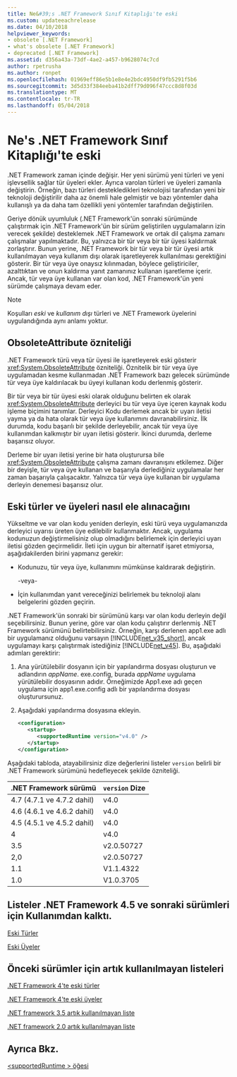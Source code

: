 ```yaml
---
title: Ne&#39;s .NET Framework Sınıf Kitaplığı'te eski
ms.custom: updateeachrelease
ms.date: 04/10/2018
helpviewer_keywords:
- obsolete [.NET Framework]
- what's obsolete [.NET Framework]
- deprecated [.NET Framework]
ms.assetid: d356a43a-73df-4ae2-a457-b9628074c7cd
author: rpetrusha
ms.author: ronpet
ms.openlocfilehash: 01969eff86e5b1e8e4e2bdc4950df9fb5291f5b6
ms.sourcegitcommit: 3d5d33f384eeba41b2dff79d096f47ccc8d8f03d
ms.translationtype: MT
ms.contentlocale: tr-TR
ms.lasthandoff: 05/04/2018
---
```

# <a name="what39s-obsolete-in-the-net-framework-class-library"></a>Ne&#39;s .NET Framework Sınıf Kitaplığı'te eski
.NET Framework zaman içinde değişir. Her yeni sürümü yeni türleri ve yeni işlevsellik sağlar tür üyeleri ekler. Ayrıca varolan türleri ve üyeleri zamanla değiştirin. Örneğin, bazı türleri destekledikleri teknolojisi tarafından yeni bir teknoloji değiştirilir daha az önemli hale gelmiştir ve bazı yöntemler daha kullanışlı ya da daha tam özellikli yeni yöntemler tarafından değiştirilen.  
  
 Geriye dönük uyumluluk (.NET Framework'ün sonraki sürümünde çalıştırmak için .NET Framework'ün bir sürüm geliştirilen uygulamaların izin verecek şekilde) desteklemek .NET Framework ve ortak dil çalışma zamanı çalışmalar yapılmaktadır. Bu, yalnızca bir tür veya bir tür üyesi kaldırmak zorlaştırır. Bunun yerine, .NET Framework bir tür veya bir tür üyesi artık kullanılmayan veya kullanım dışı olarak işaretleyerek kullanılması gerektiğini gösterir. Bir tür veya üye onaysız kılınmadan, böylece geliştiriciler, azalttıktan ve onun kaldırma yanıt zamanınız kullanan işaretleme içerir. Ancak, tür veya üye kullanan var olan kod, .NET Framework'ün yeni sürümde çalışmaya devam eder.  
  
> [!NOTE]
>  Koşulları *eski* ve *kullanım dışı* türleri ve .NET Framework üyelerini uygulandığında aynı anlamı yoktur.  
  
## <a name="the-obsoleteattribute-attribute"></a>ObsoleteAttribute özniteliği  
 .NET Framework türü veya tür üyesi ile işaretleyerek eski gösterir <xref:System.ObsoleteAttribute> özniteliği. Öznitelik bir tür veya üye uygulamadan kesme kullanmadan .NET Framework bazı gelecek sürümünde tür veya üye kaldırılacak bu üyeyi kullanan kodu derlenmiş gösterir.  
  
 Bir tür veya bir tür üyesi eski olarak olduğunu belirten ek olarak <xref:System.ObsoleteAttribute> derleyici bu tür veya üye içeren kaynak kodu işleme biçimini tanımlar. Derleyici Kodu derlemek ancak bir uyarı iletisi yayma ya da hata olarak tür veya üye kullanımını davranabilirsiniz. İlk durumda, kodu başarılı bir şekilde derleyebilir, ancak tür veya üye kullanımdan kalkmıştır bir uyarı iletisi gösterir. İkinci durumda, derleme başarısız oluyor.  
  
 Derleme bir uyarı iletisi yerine bir hata oluşturursa bile <xref:System.ObsoleteAttribute> çalışma zamanı davranışını etkilemez. Diğer bir deyişle, tür veya üye kullanan ve başarıyla derlediğiniz uygulamalar her zaman başarıyla çalışacaktır. Yalnızca tür veya üye kullanan bir uygulama derleyin denemesi başarısız olur.  
  
## <a name="how-to-handle-obsolete-types-and-members"></a>Eski türler ve üyeleri nasıl ele alınacağını  
 Yükseltme ve var olan kodu yeniden derleyin, eski türü veya uygulamanızda derleyici uyarısı üreten üye edilebilir kullanmaktır. Ancak, uygulama kodunuzun değiştirmelisiniz olup olmadığını belirlemek için derleyici uyarı iletisi gözden geçirmelidir. İleti için uygun bir alternatif işaret etmiyorsa, aşağıdakilerden birini yapmanız gerekir:  
  
-   Kodunuzu, tür veya üye, kullanımını mümkünse kaldırarak değiştirin.  
  
     -veya-  
  
-   İçin kullanımdan yanıt vereceğinizi belirlemek bu teknoloji alanı belgelerini gözden geçirin.  
  
 .NET Framework'ün sonraki bir sürümünü karşı var olan kodu derleyin değil seçebilirsiniz. Bunun yerine, göre var olan kodu çalıştırır derlenmiş .NET Framework sürümünü belirtebilirsiniz. Örneğin, karşı derlenen app1.exe adlı bir uygulamanız olduğunu varsayın [!INCLUDE[net_v35_short](../../../includes/net-v35-short-md.md)], ancak uygulamayı karşı çalıştırmak istediğiniz [!INCLUDE[net_v45](../../../includes/net-v45-md.md)]. Bu, aşağıdaki adımları gerektirir:  
  
1.  Ana yürütülebilir dosyanın için bir yapılandırma dosyası oluşturun ve adlandırın *appName*. exe.config, burada *appName* uygulama yürütülebilir dosyasının adıdır. Örneğimizde App1.exe adı geçen uygulama için app1.exe.config adlı bir yapılandırma dosyası oluşturursunuz.  
  
2.  Aşağıdaki yapılandırma dosyasına ekleyin.  
  
    ```xml  
    <configuration>  
       <startup>   
          <supportedRuntime version="v4.0" />  
       </startup>  
    </configuration>  
    ```  
  
 Aşağıdaki tabloda, atayabilirsiniz dize değerlerini listeler `version` belirli bir .NET Framework sürümünü hedefleyecek şekilde özniteliği.  
  
|.NET Framework sürümü|`version` Dize|
|-|-|  
|4.7 (4.7.1 ve 4.7.2 dahil)|v4.0|  
|4.6 (4.6.1 ve 4.6.2 dahil)|v4.0|  
|4.5 (4.5.1 ve 4.5.2 dahil)|v4.0|  
|4|v4.0|  
|3.5|v2.0.50727|  
|2,0|v2.0.50727|  
|1.1|V1.1.4322|  
|1.0|V1.0.3705|  
  
## <a name="obsolete-lists-for-the-net-framework-45-and-later-versions"></a>Listeler .NET Framework 4.5 ve sonraki sürümleri için Kullanımdan kalktı.  
 [Eski Türler](../../../docs/framework/whats-new/obsolete-types.md)  
  
 [Eski Üyeler](../../../docs/framework/whats-new/obsolete-members.md)  
  
## <a name="obsolete-lists-for-previous-versions"></a>Önceki sürümler için artık kullanılmayan listeleri  
 [.NET Framework 4'te eski türler](http://go.microsoft.com/fwlink/?LinkId=224224)  
  
 [.NET Framework 4'te eski üyeler](http://go.microsoft.com/fwlink/?LinkId=224227)  
  
 [.NET framework 3.5 artık kullanılmayan liste](http://go.microsoft.com/fwlink/?LinkId=163710)  
  
 [.NET framework 2.0 artık kullanılmayan liste](http://go.microsoft.com/fwlink/?LinkID=125264)  
  
## <a name="see-also"></a>Ayrıca Bkz.  
 [\<supportedRuntime > öğesi](../../../docs/framework/configure-apps/file-schema/startup/supportedruntime-element.md)
